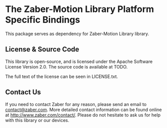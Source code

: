 # The Zaber-Motion Library Platform Specific Bindings

This package serves as dependency for Zaber-Motion Library library.

## License & Source Code

This library is open-source, and is licensed under the Apache Software License
Version 2.0. The source code is available at TODO.

The full text of the license can be seen in LICENSE.txt.


## Contact Us

If you need to contact Zaber for any reason, please send an email to
contact@zaber.com. More detailed contact information can be found online at
http://www.zaber.com/contact/. Please do not hesitate to ask us for help with
this library or our devices.
